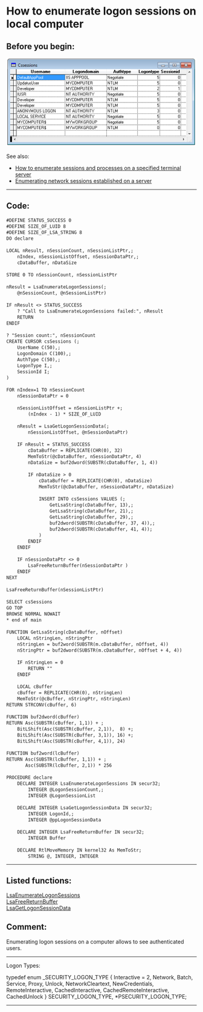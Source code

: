 
# How to enumerate logon sessions on local computer

## Before you begin:
![](../images/logonsessions.png)  

See also:

* [How to enumerate sessions and processes on a specified terminal server](sample_519.md)  
* [Enumerating network sessions established on a server](sample_505.md)  
  
***  


## Code:
```foxpro  
#DEFINE STATUS_SUCCESS 0
#DEFINE SIZE_OF_LUID 8
#DEFINE SIZE_OF_LSA_STRING 8
DO declare

LOCAL nResult, nSessionCount, nSessionListPtr,;
	nIndex, nSessionListOffset, nSessionDataPtr,;
	cDataBuffer, nDataSize
	
STORE 0 TO nSessionCount, nSessionListPtr

nResult = LsaEnumerateLogonSessions(;
	@nSessionCount, @nSessionListPtr)

IF nResult <> STATUS_SUCCESS
	? "Call to LsaEnumerateLogonSessions failed:", nResult
	RETURN
ENDIF

? "Session count:", nSessionCount
CREATE CURSOR csSessions (;
	UserName C(50),;
	LogonDomain C(100),;
	AuthType C(50),;
	LogonType I,;
	SessionId I;
)

FOR nIndex=1 TO nSessionCount
	nSessionDataPtr = 0
	
	nSessionListOffset = nSessionListPtr +;
		(nIndex - 1) * SIZE_OF_LUID
		
	nResult = LsaGetLogonSessionData(;
		nSessionListOffset, @nSessionDataPtr)
		
	IF nResult = STATUS_SUCCESS
		cDataBuffer = REPLICATE(CHR(0), 32)
		MemToStr(@cDataBuffer, nSessionDataPtr, 4)
		nDataSize = buf2dword(SUBSTR(cDataBuffer, 1, 4))
		
		IF nDataSize > 0
			cDataBuffer = REPLICATE(CHR(0), nDataSize)
			MemToStr(@cDataBuffer, nSessionDataPtr, nDataSize)
			
			INSERT INTO csSessions VALUES (;
				GetLsaString(cDataBuffer, 13),;
				GetLsaString(cDataBuffer, 21),;
				GetLsaString(cDataBuffer, 29),;
				buf2dword(SUBSTR(cDataBuffer, 37, 4)),;
				buf2dword(SUBSTR(cDataBuffer, 41, 4));
			)
		ENDIF
	ENDIF
		
	IF nSessionDataPtr <> 0
		LsaFreeReturnBuffer(nSessionDataPtr )
	ENDIF
NEXT

LsaFreeReturnBuffer(nSessionListPtr)

SELECT csSessions
GO TOP
BROWSE NORMAL NOWAIT
* end of main

FUNCTION GetLsaString(cDataBuffer, nOffset)
	LOCAL nStringLen, nStringPtr
	nStringLen = buf2word(SUBSTR(m.cDataBuffer, nOffset, 4))
	nStringPtr = buf2dword(SUBSTR(m.cDataBuffer, nOffset + 4, 4))

	IF nStringLen = 0
		RETURN ""
	ENDIF
	
	LOCAL cBuffer
	cBuffer = REPLICATE(CHR(0), nStringLen)
	MemToStr(@cBuffer, nStringPtr, nStringLen)
RETURN STRCONV(cBuffer, 6)

FUNCTION buf2dword(cBuffer)
RETURN Asc(SUBSTR(cBuffer, 1,1)) + ;
	BitLShift(Asc(SUBSTR(cBuffer, 2,1)),  8) +;
	BitLShift(Asc(SUBSTR(cBuffer, 3,1)), 16) +;
	BitLShift(Asc(SUBSTR(cBuffer, 4,1)), 24)

FUNCTION buf2word(lcBuffer)
RETURN Asc(SUBSTR(lcBuffer, 1,1)) + ;
       Asc(SUBSTR(lcBuffer, 2,1)) * 256

PROCEDURE declare
	DECLARE INTEGER LsaEnumerateLogonSessions IN secur32;
		INTEGER @LogonSessionCount,;
		INTEGER @LogonSessionList

	DECLARE INTEGER LsaGetLogonSessionData IN secur32;
		INTEGER LogonId,;
		INTEGER @ppLogonSessionData

	DECLARE INTEGER LsaFreeReturnBuffer IN secur32;
		INTEGER Buffer

	DECLARE RtlMoveMemory IN kernel32 As MemToStr;
		STRING @, INTEGER, INTEGER  
```  
***  


## Listed functions:
[LsaEnumerateLogonSessions](../libraries/secur32/LsaEnumerateLogonSessions.md)  
[LsaFreeReturnBuffer](../libraries/secur32/LsaFreeReturnBuffer.md)  
[LsaGetLogonSessionData](../libraries/secur32/LsaGetLogonSessionData.md)  

## Comment:
Enumerating logon sessions on a computer allows to see authenticated users.  
  
* * *  
Logon Types:  
<div class=precode>typedef enum _SECURITY_LOGON_TYPE {   
  Interactive              = 2,  
  Network,  
  Batch,  
  Service,  
  Proxy,  
  Unlock,  
  NetworkCleartext,  
  NewCredentials,  
  RemoteInteractive,  
  CachedInteractive,  
  CachedRemoteInteractive,  
  CachedUnlock  
} SECURITY_LOGON_TYPE, *PSECURITY_LOGON_TYPE;</div>  
  
***  

